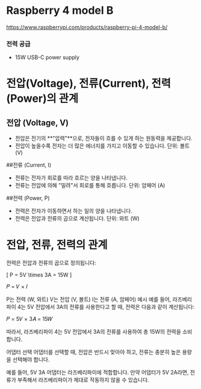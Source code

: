 # Raspberry 4 model B

https://www.raspberrypi.com/products/raspberry-pi-4-model-b/


### 전력 공급
- 15W USB-C power supply

# 전압(Voltage), 전류(Current), 전력(Power)의 관계

## 전압 (Voltage, V)

- 전압은 전기의 **"압력"**으로, 전자들이 흐를 수 있게 하는 원동력을 제공합니다.
- 전압이 높을수록 전자는 더 많은 에너지를 가지고 이동할 수 있습니다.
단위: 볼트 (V)

##전류 (Current, I)
- 전류는 전자가 회로를 따라 흐르는 양을 나타냅니다.
- 전류는 전압에 의해 "밀려"서 회로를 통해 흐릅니다.
단위: 암페어 (A)

##전력 (Power, P)
- 전력은 전자가 이동하면서 하는 일의 양을 나타냅니다.
- 전력은 전압과 전류의 곱으로 계산됩니다.
단위: 와트 (W)

# 전압, 전류, 전력의 관계
전력은 전압과 전류의 곱으로 정의됩니다:

\[
P = 5V \times 3A = 15W
\]

𝑃  =  𝑉  ×  𝐼

P는 전력 (W, 와트)
V는 전압 (V, 볼트)
I는 전류 (A, 암페어)
예시
예를 들어, 라즈베리파이 4는 5V 전압에서 3A의 전류를 사용한다고 할 때, 전력은 다음과 같이 계산됩니다:

𝑃  =  5𝑉  ×  3𝐴  =  15𝑊

따라서, 라즈베리파이 4는 5V 전압에서 3A의 전류를 사용하여 총 15W의 전력을 소비합니다.

어댑터 선택
어댑터를 선택할 때, 전압은 반드시 맞아야 하고, 전류는 충분히 높은 용량을 선택해야 합니다.

예를 들어, 5V 3A 어댑터는 라즈베리파이에 적합합니다.
만약 어댑터가 5V 2A라면, 전류가 부족해서 라즈베리파이가 제대로 작동하지 않을 수 있습니다.
